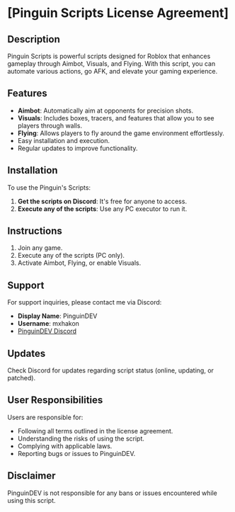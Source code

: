 # [Pinguin Scripts License Agreement]

## Description
Pinguin Scripts is powerful scripts designed for Roblox that enhances gameplay through Aimbot, Visuals, and Flying. With this script, you can automate various actions, go AFK, and elevate your gaming experience.

## Features
- **Aimbot**: Automatically aim at opponents for precision shots.
- **Visuals**: Includes boxes, tracers, and features that allow you to see players through walls.
- **Flying**: Allows players to fly around the game environment effortlessly.
- Easy installation and execution.
- Regular updates to improve functionality.

## Installation
To use the Pinguin's Scripts:
1. **Get the scripts on Discord**: It's free for anyone to access.
2. **Execute any of the scripts**: Use any PC executor to run it.

## Instructions
1. Join any game.
2. Execute any of the scripts (PC only).
3. Activate Aimbot, Flying, or enable Visuals.

## Support
For support inquiries, please contact me via Discord:
- **Display Name**: PinguinDEV
- **Username**: mxhakon
- [PinguinDEV Discord](https://www.discord.gg/pinguindev)

## Updates
Check Discord for updates regarding script status (online, updating, or patched).

## User Responsibilities
Users are responsible for:
- Following all terms outlined in the license agreement.
- Understanding the risks of using the script.
- Complying with applicable laws.
- Reporting bugs or issues to PinguinDEV.

## Disclaimer
PinguinDEV is not responsible for any bans or issues encountered while using this script.
